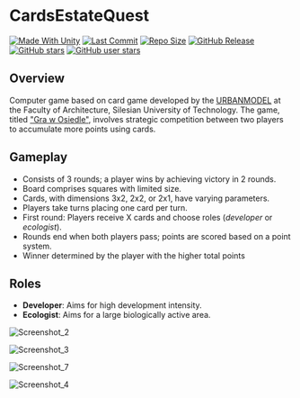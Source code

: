 # CardsEstateQuest

[![Made With Unity](https://img.shields.io/badge/made%20with-Unity-57b9d3.svg?logo=Unity)](https://unity.com/)
[![Last Commit](https://img.shields.io/github/last-commit/szejkerek/CardsEstateQuest?logo=Mapbox&color=orange)](https://github.com/szejkerek/CardsEstateQuest/commits/main/)
[![Repo Size](https://img.shields.io/github/repo-size/szejkerek/CardsEstateQuest?logo=VirtualBox)]()
[![GitHub Release](https://img.shields.io/github/v/release/szejkerek/CardsEstateQuest)](https://github.com/szejkerek/CardsEstateQuest/releases)
[![GitHub stars](https://img.shields.io/github/stars/szejkerek/CardsEstateQuest?branch=main&label=Stars&logo=GitHub&logoColor=ffffff&labelColor=282828&color=informational&style=flat)](https://github.com/szejkerek)
[![GitHub user stars](https://img.shields.io/github/stars/szejkerek?affiliations=OWNER&branch=main&label=User%20Stars&logo=GitHub&logoColor=ffffff&labelColor=282828&color=informational&style=flat)](https://github.com/szejkerek)

## Overview

Computer game based on card game developed by the [URBANMODEL](http://urbanmodel.org/pl/grupa-badawcza/) at the Faculty of Architecture, Silesian University of Technology. The game, titled ["Gra w Osiedle"](https://www.grawosiedle.polsl.pl/), involves strategic competition between two players to accumulate more points using cards.

## Gameplay 
- Consists of 3 rounds; a player wins by achieving victory in 2 rounds.
- Board comprises squares with limited size.
- Cards, with dimensions 3x2, 2x2, or 2x1, have varying parameters.
- Players take turns placing one card per turn.
- First round: Players receive X cards and choose roles (*developer* or *ecologist*).
- Rounds end when both players pass; points are scored based on a point system.
- Winner determined by the player with the higher total points

## Roles
- **Developer**: Aims for high development intensity.
- **Ecologist**: Aims for a large biologically active area.


![Screenshot_2](https://github.com/szejkerek/CardsEstateQuest/assets/69083596/d8f9bac0-c357-46af-a260-c332230f69fd)

![Screenshot_3](https://github.com/szejkerek/CardsEstateQuest/assets/69083596/bc896bdf-2788-492b-8840-2e9745ed8b94)

![Screenshot_7](https://github.com/szejkerek/CardsEstateQuest/assets/69083596/5231ca4b-9bfd-4bc5-a4f8-3f00b0f31d28)

![Screenshot_4](https://github.com/szejkerek/CardsEstateQuest/assets/69083596/3f065ba2-b200-467e-8899-46af7a8914ed)
